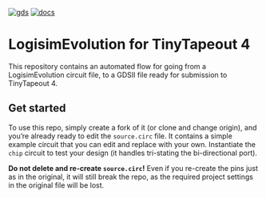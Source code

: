 [![gds](https://github.com/AvalonSemiconductors/tt04-logisim-auto/actions/workflows/gds.yaml/badge.svg)](https://github.com/AvalonSemiconductors/tt04-logisim-auto/actions/workflows/gds.yaml)
[![docs](https://github.com/AvalonSemiconductors/tt04-logisim-auto/actions/workflows/docs.yaml/badge.svg)](https://github.com/AvalonSemiconductors/tt04-logisim-auto/actions/workflows/docs.yaml)

# LogisimEvolution for TinyTapeout 4

This repository contains an automated flow for going from a LogisimEvolution circuit file, to a GDSII file ready for submission to TinyTapeout 4.

## Get started

To use this repo, simply create a fork of it (or clone and change origin), and you’re already ready to edit the `source.circ` file. It contains a simple example circuit that you can edit and replace with your own. Instantiate the `chip` circuit to test your design (it handles tri-stating the bi-directional port).

**Do not delete and re-create `source.circ`!** Even if you re-create the pins just as in the original, it will still break the repo, as the required project settings in the original file will be lost.
